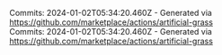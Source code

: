 Commits: 2024-01-02T05:34:20.460Z - Generated via https://github.com/marketplace/actions/artificial-grass
<br>
Commits: 2024-01-02T05:34:20.460Z - Generated via https://github.com/marketplace/actions/artificial-grass
<br>
